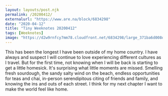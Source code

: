 ```yaml
---
layout: layouts/post.njk
permalink: /20200412/
externalurl: "https://www.are.na/block/6834298"
date: "2020-04-12"
title: "Tiny Weeknotes 20200412"
tags: [Weeknotes]
image: "https://d2w9rnfcy7mm78.cloudfront.net/6834298/large_371ba6d008d1bb6ce97d96c164edf755.jpg?1586761636?bc=0"
---
```


This has been the longest I have been outside of my home country. I have always and suspect I will continue to love experiencing different cultures as I travel. But for the first time, not knowing when I will be back is starting to get a little homesick. It's surprising what little moments are missed. Smelling fresh sourdough, the sandy salty wind on the beach, endless opportunities for teas and chai, in-person serendipitous citing of friends and family, and knowing the ins and outs of each street. I think for my next chapter I want to make the world feel like home.

